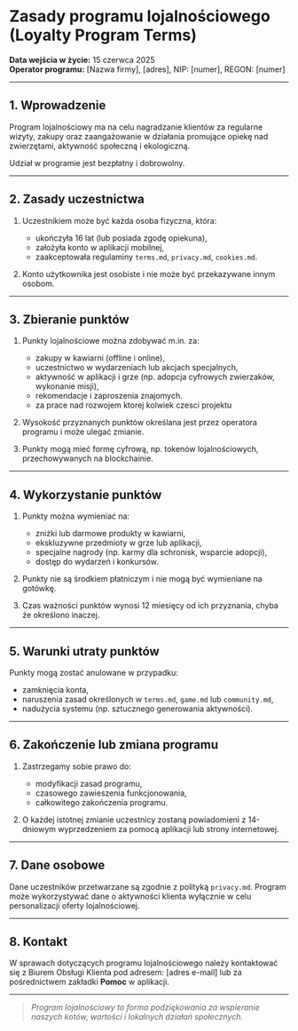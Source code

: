 # Zasady programu lojalnościowego (Loyalty Program Terms)

**Data wejścia w życie:** 15 czerwca 2025  
**Operator programu:** [Nazwa firmy], [adres], NIP: [numer], REGON: [numer]

---

## 1. Wprowadzenie

Program lojalnościowy ma na celu nagradzanie klientów za regularne wizyty, zakupy oraz zaangażowanie w działania promujące opiekę nad zwierzętami, aktywność społeczną i ekologiczną.

Udział w programie jest bezpłatny i dobrowolny.

---

## 2. Zasady uczestnictwa

1. Uczestnikiem może być każda osoba fizyczna, która:

   - ukończyła 16 lat (lub posiada zgodę opiekuna),
   - założyła konto w aplikacji mobilnej,
   - zaakceptowała regulaminy `terms.md`, `privacy.md`, `cookies.md`.

2. Konto użytkownika jest osobiste i nie może być przekazywane innym osobom.

---

## 3. Zbieranie punktów

1. Punkty lojalnościowe można zdobywać m.in. za:

   - zakupy w kawiarni (offline i online),
   - uczestnictwo w wydarzeniach lub akcjach specjalnych,
   - aktywność w aplikacji i grze (np. adopcja cyfrowych zwierzaków, wykonanie misji),
   - rekomendacje i zaproszenia znajomych.
   - za prace nad rozwojem ktorej kolwiek czesci projektu

2. Wysokość przyznanych punktów określana jest przez operatora programu i może ulegać zmianie.

3. Punkty mogą mieć formę cyfrową, np. tokenów lojalnościowych, przechowywanych na blockchainie.

---

## 4. Wykorzystanie punktów

1. Punkty można wymieniać na:

   - zniżki lub darmowe produkty w kawiarni,
   - ekskluzywne przedmioty w grze lub aplikacji,
   - specjalne nagrody (np. karmy dla schronisk, wsparcie adopcji),
   - dostęp do wydarzeń i konkursów.

2. Punkty nie są środkiem płatniczym i nie mogą być wymieniane na gotówkę.

3. Czas ważności punktów wynosi 12 miesięcy od ich przyznania, chyba że określono inaczej.

---

## 5. Warunki utraty punktów

Punkty mogą zostać anulowane w przypadku:

- zamknięcia konta,
- naruszenia zasad określonych w `terms.md`, `game.md` lub `community.md`,
- nadużycia systemu (np. sztucznego generowania aktywności).

---

## 6. Zakończenie lub zmiana programu

1. Zastrzegamy sobie prawo do:

   - modyfikacji zasad programu,
   - czasowego zawieszenia funkcjonowania,
   - całkowitego zakończenia programu.

2. O każdej istotnej zmianie uczestnicy zostaną powiadomieni z 14-dniowym wyprzedzeniem za pomocą aplikacji lub strony internetowej.

---

## 7. Dane osobowe

Dane uczestników przetwarzane są zgodnie z polityką `privacy.md`. Program może wykorzystywać dane o aktywności klienta wyłącznie w celu personalizacji oferty lojalnościowej.

---

## 8. Kontakt

W sprawach dotyczących programu lojalnościowego należy kontaktować się z Biurem Obsługi Klienta pod adresem: [adres e-mail] lub za pośrednictwem zakładki **Pomoc** w aplikacji.

---

> _Program lojalnościowy to forma podziękowania za wspieranie naszych kotów, wartości i lokalnych działań społecznych._
